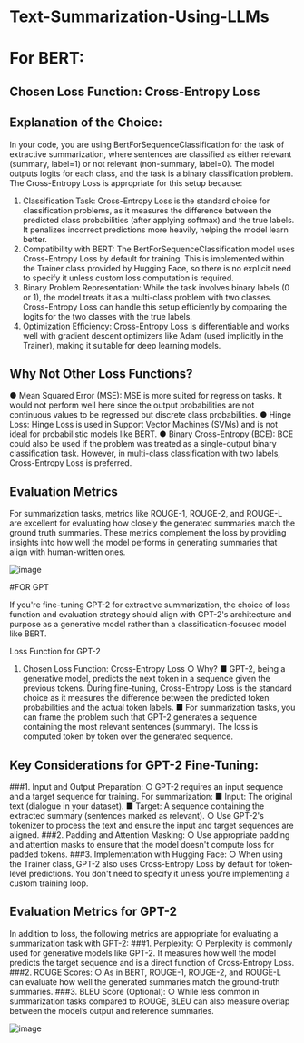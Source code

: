 # Text-Summarization-Using-LLMs
# For BERT:

## Chosen Loss Function: Cross-Entropy Loss
## Explanation of the Choice:
In your code, you are using BertForSequenceClassification for the task of extractive summarization, where sentences are classified as either relevant (summary, label=1) or not relevant (non-summary, label=0). The model outputs logits for each class, and the task is a binary classification problem.
The Cross-Entropy Loss is appropriate for this setup because:
1.	Classification Task: Cross-Entropy Loss is the standard choice for classification problems, as it measures the difference between the predicted class probabilities (after applying softmax) and the true labels. It penalizes incorrect predictions more heavily, helping the model learn better.
2.	Compatibility with BERT: The BertForSequenceClassification model uses Cross-Entropy Loss by default for training. This is implemented within the Trainer class provided by Hugging Face, so there is no explicit need to specify it unless custom loss computation is required.
3.	Binary Problem Representation: While the task involves binary labels (0 or 1), the model treats it as a multi-class problem with two classes. Cross-Entropy Loss can handle this setup efficiently by comparing the logits for the two classes with the true labels.
4.	Optimization Efficiency: Cross-Entropy Loss is differentiable and works well with gradient descent optimizers like Adam (used implicitly in the Trainer), making it suitable for deep learning models.
 
## Why Not Other Loss Functions?
●	Mean Squared Error (MSE): MSE is more suited for regression tasks. It would not perform well here since the output probabilities are not continuous values to be regressed but discrete class probabilities.
●	Hinge Loss: Hinge Loss is used in Support Vector Machines (SVMs) and is not ideal for probabilistic models like BERT.
●	Binary Cross-Entropy (BCE): BCE could also be used if the problem was treated as a single-output binary classification task. However, in multi-class classification with two labels, Cross-Entropy Loss is preferred.
 
## Evaluation Metrics
For summarization tasks, metrics like ROUGE-1, ROUGE-2, and ROUGE-L are excellent for evaluating how closely the generated summaries match the ground truth summaries. These metrics complement the loss by providing insights into how well the model performs in generating summaries that align with human-written ones.


 

 

 


 
![image](https://github.com/user-attachments/assets/511dca54-f0c0-484f-ab17-8dfdb44e8953)


 


 


#FOR GPT


If you're fine-tuning GPT-2 for extractive summarization, the choice of loss function and evaluation strategy should align with GPT-2's architecture and purpose as a generative model rather than a classification-focused model like BERT.
 
Loss Function for GPT-2
1.	Chosen Loss Function: Cross-Entropy Loss
○	Why?
■	GPT-2, being a generative model, predicts the next token in a sequence given the previous tokens. During fine-tuning, Cross-Entropy Loss is the standard choice as it measures the difference between the predicted token probabilities and the actual token labels.
■	For summarization tasks, you can frame the problem such that GPT-2 generates a sequence containing the most relevant sentences (summary). The loss is computed token by token over the generated sequence.
 
## Key Considerations for GPT-2 Fine-Tuning:
###1.	Input and Output Preparation:
○	GPT-2 requires an input sequence and a target sequence for training. For summarization:
■	Input: The original text (dialogue in your dataset).
■	Target: A sequence containing the extracted summary (sentences marked as relevant).
○	Use GPT-2's tokenizer to process the text and ensure the input and target sequences are aligned.
###2.	Padding and Attention Masking:
○	Use appropriate padding and attention masks to ensure that the model doesn't compute loss for padded tokens.
###3.	Implementation with Hugging Face:
○	When using the Trainer class, GPT-2 also uses Cross-Entropy Loss by default for token-level predictions. You don't need to specify it unless you’re implementing a custom training loop.
 
## Evaluation Metrics for GPT-2
In addition to loss, the following metrics are appropriate for evaluating a summarization task with GPT-2:
###1.	Perplexity:
○	Perplexity is commonly used for generative models like GPT-2. It measures how well the model predicts the target sequence and is a direct function of Cross-Entropy Loss.
###2.	ROUGE Scores:
○	As in BERT, ROUGE-1, ROUGE-2, and ROUGE-L can evaluate how well the generated summaries match the ground-truth summaries.
###3.	BLEU Score (Optional):
○	While less common in summarization tasks compared to ROUGE, BLEU can also measure overlap between the model’s output and reference summaries.


 

 

 

![image](https://github.com/user-attachments/assets/866e0fa0-1b57-4f3d-9459-8f4928e4df07)
